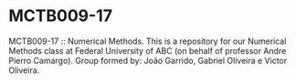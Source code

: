 # MCTB009-17
MCTB009-17 :: Numerical Methods.
This is a repository for our Numerical Methods class at Federal University of ABC (on behalf of professor Andre Pierro Camargo).
Group formed by: João Garrido, Gabriel Oliveira e Victor Oliveira.
